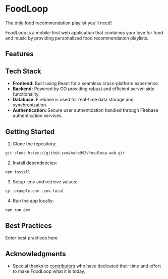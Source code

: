# FoodLoop

The only food recommendation playlist you'll need!

FoodLoop is a mobile-first web application that combines your love for food and music by providing personalized food recommendation playlists.

<!-- Whether you're cooking, dining, or just enjoying a meal, Foodie Beats has the perfect soundtrack for your culinary experience. -->

## Features

<!-- - **Food-Driven Playlists:** Enjoy curated playlists that complement different cuisines and dining occasions.
- **User Profiles:** Create and customize your profile to receive personalized playlist recommendations based on your culinary preferences.
- **Search and Discover:** Explore a vast library of playlists, search for specific genres, or discover new music to pair with your favorite dishes.
- **Collaborative Playlists:** Invite friends to collaborate on playlists, making it a social experience to curate the perfect foodie playlist. -->

## Tech Stack

-   **Frontend:** Built using React for a seamless cross-platform experience.
-   **Backend:** Powered by GO providing robust and efficient server-side functionality.
-   **Database:** Firebase is used for real-time data storage and synchronization.
-   **Authentication:** Secure user authentication handled through Firebase authentication services.

## Getting Started

1. Clone the repository:

```bash
git clone https://github.com/mahe993/foodloop-web.git
```

2. Install dependencies:

```bash
npm install
```

3. Setup .env and retrieve values:

```bash
cp .example.env .env.local
```

4. Run the app locally:

```bash
npm run dev
```

## Best Practices

Enter best practices here

## Acknowledgments

-   Special thanks to [contributors](CONTRIBUTORS.md) who have dedicated their time and effort to make FoodLoop what it is today.
